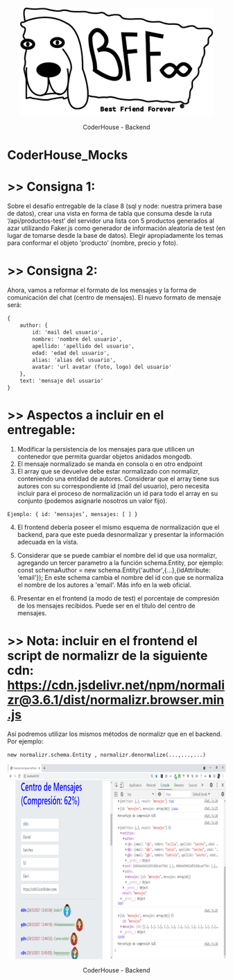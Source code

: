 <p align="center">
  <p align="center">    
    <img src="https://github.com/JesusRamirezGamarra/signature/blob/main/public/img/Logo_Negro.png" alt="BFFs" height="250">    
  </p>
  <p align="center">
       CoderHouse - Backend
  </p>
</p>

# CoderHouse_Mocks
# >> Consigna 1: 
Sobre el desafío entregable de la clase 8 (sql y node: nuestra primera base de datos), crear una vista en forma de tabla que consuma desde la ruta ‘/api/productos-test’ del servidor una lista con 5 productos generados al azar utilizando Faker.js como generador de información aleatoria de test (en lugar de tomarse desde la base de datos). Elegir apropiadamente los temas para conformar el objeto ‘producto’ (nombre, precio y foto).


# >> Consigna 2: 
Ahora, vamos a reformar el formato de los mensajes y la forma de comunicación del chat (centro de mensajes).
El nuevo formato de mensaje será:
```
{ 
    author: {
        id: 'mail del usuario', 
        nombre: 'nombre del usuario', 
        apellido: 'apellido del usuario', 
        edad: 'edad del usuario', 
        alias: 'alias del usuario',
        avatar: 'url avatar (foto, logo) del usuario'
    },
    text: 'mensaje del usuario'
}
```

# >> Aspectos a incluir en el entregable: 
1. Modificar la persistencia de los mensajes para que utilicen un contenedor que permita guardar objetos anidados mongodb.
2. El mensaje normalizado se manda en consola o en otro endpoint
3. El array que se devuelve debe estar normalizado con normalizr, conteniendo una entidad de autores. Considerar que el array tiene sus autores con su correspondiente id (mail del usuario), pero necesita incluir para el proceso de normalización un id para todo el array en su conjunto (podemos asignarle nosotros un valor fijo).
```
Ejemplo: { id: ‘mensajes’, mensajes: [ ] }
```
4. El frontend debería poseer el mismo esquema de normalización que el backend, para que este pueda desnormalizar y presentar la información adecuada en la vista.

5. Considerar que se puede cambiar el nombre del id que usa normalizr, agregando un tercer parametro a la función schema.Entity, por ejemplo:
const schemaAuthor = new schema.Entity('author',{...},{idAttribute: 'email'});
En este schema cambia el nombre del id con que se normaliza el nombre de los autores a 'email'. Más info en la web oficial.  

6. Presentar en el frontend (a modo de test) el porcentaje de compresión de los mensajes recibidos. Puede ser en el título del centro de mensajes.


# >> Nota: incluir en el frontend el script de normalizr de la siguiente cdn: https://cdn.jsdelivr.net/npm/normalizr@3.6.1/dist/normalizr.browser.min.js
Así podremos utilizar los mismos métodos de normalizr que en el backend. 
Por ejemplo:  
```
new normalizr.schema.Entity , normalizr.denormalize(...,...,...)
```


<p align="center">
  <p align="center">    
    <img src="https://github.com/JesusRamirezGamarra/CoderHouse_Backend/blob/main/desafio/11-Mocks/public/imagen/All-in-One-Messenger.png" alt="BFFs" height="450">    
  </p>
  <p align="center">
       CoderHouse - Backend
  </p>
</p>

